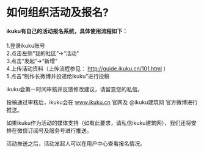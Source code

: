 # 如何组织活动及报名?  


#### ikuku有自己的活动报名系统，具体使用流程如下：  

1.登录ikuku账号  
2.点击左侧“我的社区”→“活动”  
3.点击“发起”→“新增”  
4.上传活动资料（上传流程参见： http://guide.ikuku.cn/101.html ）    
5.点击“制作长微博并投递给ikuku”进行投稿  

ikuku会第一时间审核并反馈修改建议，请留意您的私信。  

投稿通过审核后，ikuku会在 www.ikuku.cn 官网及 @ikuku建筑网 官方微博进行推送。  

如果ikuku作为活动的媒体支持（如有此要求，请私信ikuku建筑网），我们还将安排在微信订阅号及服务号进行推送。  

活动推送之后，活动发起人可以在用户中心查看报名情况。